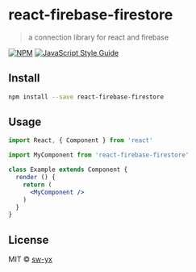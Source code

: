 # react-firebase-firestore

> a connection library for react and firebase

[![NPM](https://img.shields.io/npm/v/react-firebase-firestore.svg)](https://www.npmjs.com/package/react-firebase-firestore) [![JavaScript Style Guide](https://img.shields.io/badge/code_style-standard-brightgreen.svg)](https://standardjs.com)

## Install

```bash
npm install --save react-firebase-firestore
```

## Usage

```jsx
import React, { Component } from 'react'

import MyComponent from 'react-firebase-firestore'

class Example extends Component {
  render () {
    return (
      <MyComponent />
    )
  }
}
```

## License

MIT © [sw-yx](https://github.com/sw-yx)

